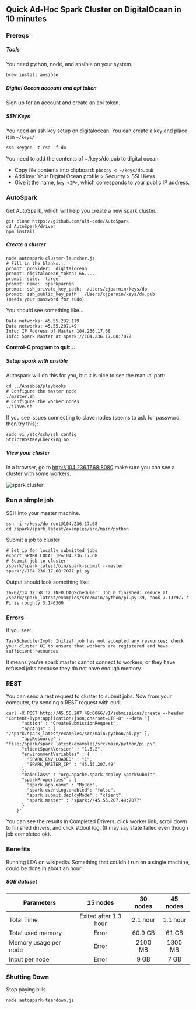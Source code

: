 ## Quick Ad-Hoc Spark Cluster on DigitalOcean in 10 minutes

### Prereqs

##### Tools

You need python, node, and ansible on your system.

```shell
brew install ansible
```

##### Digital Ocean account and api token

Sign up for an account and create an api token.

##### SSH Keys

You need an ssh key setup on digitalocean. You can create a key and place it in `~/keys/`

```shell
ssh-keygen -t rsa -f do
```

You need to add the contents of ~/keys/do.pub to digital ocean

* Copy file contents into clipboard: `pbcopy < ~/keys/do.pub`
* Add key: Your Digital Ocean profile > Security > SSH Keys
* Give it the name, `key-<IP>`, which corresponds to your public IP address.

### AutoSpark

Get AutoSpark, which will help you create a new spark cluster.

```shell
git clone https://github.com/alt-code/AutoSpark
cd AutoSpark/driver
npm install
```

##### Create a cluster

```
node autospark-cluster-launcher.js
# Fill in the blanks...
prompt: provider:  digitalocean
prompt: digitalocean_token: 66....
prompt: size:  large
prompt: name:  sparkparnin
prompt: ssh_private_key_path:  /Users/cjparnin/keys/do
prompt: ssh_public_key_path:  /Users/cjparnin/keys/do.pub
(needs your password for sudo)
```

You should see something like...

```
Data networks: 45.55.232.179
Data networks: 45.55.207.49
Info: IP Address of Master 104.236.17.68
Info: Spark Master at spark://104.236.17.68:7077
```

**Control-C program to quit...**

##### Setup spark with ansible

Autospark will do this for you, but it is nice to see the manual part:

```
cd ../Ansible/playbooks
# Configure the master node
./master.sh 
# Configure the worker nodes
./slave.sh
```

If you see issues connecting to slave nodes (seems to ask for password, then try this):

```
sudo vi /etc/ssh/ssh_config
StrictHostKeyChecking no
```

##### View your cluster

In a browser, go to http://104.236.17.68:8080 make sure you can see a cluster with some workers.

![spark cluster](https://cloud.githubusercontent.com/assets/742934/16849830/4c76afaa-49ca-11e6-83fc-4c0ee19a6a11.png)

### Run a simple job

SSH into your master machine.

```
ssh -i ~/keys/do root@104.236.17.68
cd /spark/spark_latest/examples/src/main/python
```

Submit a job to cluster
```
# Set ip for locally submitted jobs
export SPARK_LOCAL_IP=104.236.17.68
# Submit job to cluster
/spark/spark_latest/bin/spark-submit --master spark://104.236.17.68:7077 pi.py  
```

Output should look something like:
```
16/07/14 12:58:12 INFO DAGScheduler: Job 0 finished: reduce at /spark/spark_latest/examples/src/main/python/pi.py:39, took 7.137977 s
Pi is roughly 3.140360
```

### Errors

If you see:
```
TaskSchedulerImpl: Initial job has not accepted any resources; check your cluster UI to ensure that workers are registered and have sufficient resources
```

It means you're spark master cannot connect to workers, or they have refused jobs because they do not have enough memory.


### REST

You can send a rest request to cluster to submit jobs.
Now from your computer, try sending a REST request with curl.

```shell
curl -X POST http://45.55.207.49:6066/v1/submissions/create --header "Content-Type:application/json;charset=UTF-8" --data '{
      "action" : "CreateSubmissionRequest",
      "appArgs" : [ "/spark/spark_latest/examples/src/main/python/pi.py" ],
      "appResource" : "file:/spark/spark_latest/examples/src/main/python/pi.py",
      "clientSparkVersion" : "1.6.2",
      "environmentVariables" : {
        "SPARK_ENV_LOADED" : "1",
        "SPARK_MASTER_IP" : "45.55.207.49"
      },
      "mainClass" : "org.apache.spark.deploy.SparkSubmit",
      "sparkProperties" : {
        "spark.app.name" : "MyJob",
        "spark.eventLog.enabled": "false",
        "spark.submit.deployMode" : "client",        
        "spark.master" : "spark://45.55.207.49:7077"
      }
    }'
```

You can see the results in Completed Drivers, click worker link, scroll down to finished drivers, and click stdout log. (It may say state failed even though job completed ok).

### Benefits

Running LDA on wikipedia. Something that couldn't run on a single machine, could be done in about an hour!

##### 8GB dataset
| Parameters     | 15 nodes | 30 nodes | 45 nodes | 
| ------------- |:-------------:|:-------------:|:-------------:|
| Total Time | Exited after 1.3 hour | 2.1 hour | 1.1 hour |
| Total used memory     | Error | 60.9 GB | 61 GB |
| Memory usage per node | Error | 2100 MB | 1300 MB |
| Input per node | Error | 9 GB | 7 GB | 

### Shutting Down

Stop paying bills

```shell
node autospark-teardown.js
```
